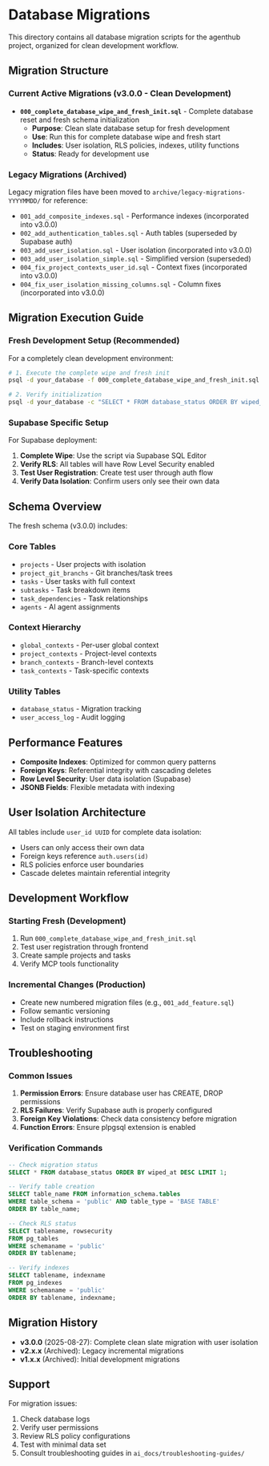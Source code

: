 # Database Migrations

This directory contains all database migration scripts for the agenthub project, organized for clean development workflow.

## Migration Structure

### Current Active Migrations (v3.0.0 - Clean Development)

- **`000_complete_database_wipe_and_fresh_init.sql`** - Complete database reset and fresh schema initialization
  - **Purpose**: Clean slate database setup for fresh development
  - **Use**: Run this for complete database wipe and fresh start
  - **Includes**: User isolation, RLS policies, indexes, utility functions
  - **Status**: Ready for development use

### Legacy Migrations (Archived)

Legacy migration files have been moved to `archive/legacy-migrations-YYYYMMDD/` for reference:

- `001_add_composite_indexes.sql` - Performance indexes (incorporated into v3.0.0)
- `002_add_authentication_tables.sql` - Auth tables (superseded by Supabase auth)
- `003_add_user_isolation.sql` - User isolation (incorporated into v3.0.0)
- `003_add_user_isolation_simple.sql` - Simplified version (superseded)
- `004_fix_project_contexts_user_id.sql` - Context fixes (incorporated into v3.0.0)
- `004_fix_user_isolation_missing_columns.sql` - Column fixes (incorporated into v3.0.0)

## Migration Execution Guide

### Fresh Development Setup (Recommended)

For a completely clean development environment:

```bash
# 1. Execute the complete wipe and fresh init
psql -d your_database -f 000_complete_database_wipe_and_fresh_init.sql

# 2. Verify initialization
psql -d your_database -c "SELECT * FROM database_status ORDER BY wiped_at DESC LIMIT 1;"
```

### Supabase Specific Setup

For Supabase deployment:

1. **Complete Wipe**: Use the script via Supabase SQL Editor
2. **Verify RLS**: All tables will have Row Level Security enabled
3. **Test User Registration**: Create test user through auth flow
4. **Verify Data Isolation**: Confirm users only see their own data

## Schema Overview

The fresh schema (v3.0.0) includes:

### Core Tables
- `projects` - User projects with isolation
- `project_git_branchs` - Git branches/task trees  
- `tasks` - User tasks with full context
- `subtasks` - Task breakdown items
- `task_dependencies` - Task relationships
- `agents` - AI agent assignments

### Context Hierarchy
- `global_contexts` - Per-user global context
- `project_contexts` - Project-level contexts
- `branch_contexts` - Branch-level contexts  
- `task_contexts` - Task-specific contexts

### Utility Tables
- `database_status` - Migration tracking
- `user_access_log` - Audit logging

## Performance Features

- **Composite Indexes**: Optimized for common query patterns
- **Foreign Keys**: Referential integrity with cascading deletes
- **Row Level Security**: User data isolation (Supabase)
- **JSONB Fields**: Flexible metadata with indexing

## User Isolation Architecture

All tables include `user_id UUID` for complete data isolation:
- Users can only access their own data
- Foreign keys reference `auth.users(id)`
- RLS policies enforce user boundaries
- Cascade deletes maintain referential integrity

## Development Workflow

### Starting Fresh (Development)
1. Run `000_complete_database_wipe_and_fresh_init.sql`
2. Test user registration through frontend
3. Create sample projects and tasks
4. Verify MCP tools functionality

### Incremental Changes (Production)
- Create new numbered migration files (e.g., `001_add_feature.sql`)
- Follow semantic versioning
- Include rollback instructions
- Test on staging environment first

## Troubleshooting

### Common Issues

1. **Permission Errors**: Ensure database user has CREATE, DROP permissions
2. **RLS Failures**: Verify Supabase auth is properly configured
3. **Foreign Key Violations**: Check data consistency before migration
4. **Function Errors**: Ensure plpgsql extension is enabled

### Verification Commands

```sql
-- Check migration status
SELECT * FROM database_status ORDER BY wiped_at DESC LIMIT 1;

-- Verify table creation
SELECT table_name FROM information_schema.tables 
WHERE table_schema = 'public' AND table_type = 'BASE TABLE'
ORDER BY table_name;

-- Check RLS status
SELECT tablename, rowsecurity 
FROM pg_tables 
WHERE schemaname = 'public'
ORDER BY tablename;

-- Verify indexes
SELECT tablename, indexname 
FROM pg_indexes 
WHERE schemaname = 'public'
ORDER BY tablename, indexname;
```

## Migration History

- **v3.0.0** (2025-08-27): Complete clean slate migration with user isolation
- **v2.x.x** (Archived): Legacy incremental migrations
- **v1.x.x** (Archived): Initial development migrations

## Support

For migration issues:
1. Check database logs
2. Verify user permissions
3. Review RLS policy configurations
4. Test with minimal data set
5. Consult troubleshooting guides in `ai_docs/troubleshooting-guides/`